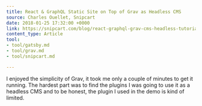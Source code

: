 ```yaml
---
title: React & GraphQL Static Site on Top of Grav as Headless CMS
source: Charles Ouellet, Snipcart
date: 2018-01-25 17:32:00 +0000
link: https://snipcart.com/blog/react-graphql-grav-cms-headless-tutorial
content_type: Article
tool:
- tool/gatsby.md
- tool/grav.md
- tool/snipcart.md

---
```

I enjoyed the simplicity of Grav, it took me only a couple of minutes to get it running. The hardest part was to find the plugins I was going to use it as a headless CMS and to be honest, the plugin I used in the demo is kind of limited.
